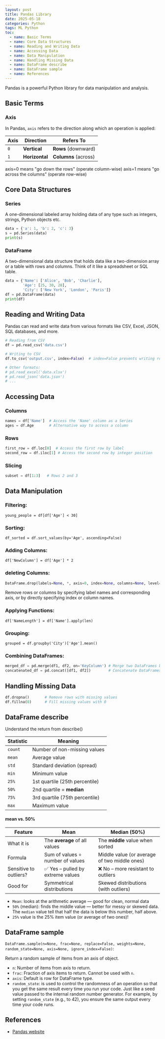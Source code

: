 ```yaml
---
layout: post
title: Pandas Library 
date: 2025-05-18
categories: Python
tags: ML Python
toc: 
  - name: Basic Terms
  - name: Core Data Structures
  - name: Reading and Writing Data
  - name: Accessing Data
  - name: Data Manipulation
  - name: Handling Missing Data
  - name: DataFrame describe
  - name: DataFrame sample
  - name: References
---
```


Pandas is a powerful Python library for data manipulation and analysis.

## Basic Terms

### Axis
In Pandas, `axis` refers to the direction along which an operation is applied:

| Axis | Direction      | Refers To            |
| ---- | -------------- | -------------------- |
| `0`  | **Vertical**   | **Rows** (downward)  |
| `1`  | **Horizontal** | **Columns** (across) |

axis=0 means "go down the rows" (operate column-wise)
axis=1 means "go across the columns" (operate row-wise)

## Core Data Structures

### Series
A one-dimensional labeled array holding data of any type such as integers, strings, Python objects etc.
```py
data = {'a': 1, 'b': 2, 'c': 3}
s = pd.Series(data)
print(s)
```

### DataFrame
A two-dimensional data structure that holds data like a two-dimension array or a table with rows and columns.
Think of it like a spreadsheet or SQL table.
```py
data = {'Name': ['Alice', 'Bob', 'Charlie'],
        'Age': [25, 30, 28],
        'City': ['New York', 'London', 'Paris']}
df = pd.DataFrame(data)
print(df)
```

## Reading and Writing Data

Pandas can read and write data from various formats like CSV, Excel, JSON, SQL databases, and more.
```py
# Reading from CSV
df = pd.read_csv('data.csv')

# Writing to CSV
df.to_csv('output.csv', index=False)  # index=False prevents writing row indices

# Other formats:
# pd.read_excel('data.xlsx')
# pd.read_json('data.json')
# ...
```

## Accessing Data

### Columns
```py
names = df['Name']  # Access the 'Name' column as a Series
ages = df.Age       # Alternative way to access a column
```

### Rows
```py
first_row = df.loc[0]  # Access the first row by label
second_row = df.iloc[1] # Access the second row by integer position
```

### Slicing
```py
subset = df[1:3]   # Rows 2 and 3
```

## Data Manipulation

### Filtering:
`young_people = df[df['Age'] < 30]`

### Sorting:
`df_sorted = df.sort_values(by='Age', ascending=False)`

### Adding Columns:
`df['NewColumn'] = df['Age'] * 2`

### deleting Columns:
```py
DataFrame.drop(labels=None, *, axis=0, index=None, columns=None, level=None, inplace=False, errors='raise')[source]
```
Remove rows or columns by specifying label names and corresponding axis, or by directly specifying index or column names. 

### Applying Functions:
`df['NameLength'] = df['Name'].apply(len)`

### Grouping:
`grouped = df.groupby('City')['Age'].mean()`

### Combining DataFrames:

```py
merged_df = pd.merge(df1, df2, on='KeyColumn') # Merge two DataFrames based on a common column
concatenated_df = pd.concat([df1, df2])        # Concatenate DataFrames
```

## Handling Missing Data
```py
df.dropna()       # Remove rows with missing values
df.fillna(0)      # Fill missing values with 0
```

## DataFrame describe

Understand the return from describe()

| Statistic | Meaning                        |
| --------- | ------------------------------ |
| `count`   | Number of non-missing values   |
| `mean`    | Average value                  |
| `std`     | Standard deviation (spread)    |
| `min`     | Minimum value                  |
| `25%`     | 1st quartile (25th percentile) |
| `50%`     | 2nd quartile = **median**      |
| `75%`     | 3rd quartile (75th percentile) |
| `max`     | Maximum value                  |

#### mean vs. 50%

| Feature                | **Mean**                         | **Median (50%)**                             |
| ---------------------- | -------------------------------- | -------------------------------------------- |
| What it is             | The **average** of all values    | The **middle** value when sorted             |
| Formula                | Sum of values ÷ number of values | Middle value (or average of two middle ones) |
| Sensitive to outliers? | ✅ Yes – pulled by extreme values | ❌ No – more resistant to outliers            |
| Good for               | Symmetrical distributions        | Skewed distributions (with outliers)         |


- `Mean`: looks at the arithmetic average — good for clean, normal data
- `50%` (median): finds the middle value — better for messy or skewed data. The `median` value tell that half the data is below this number, half above.
- `25%` value is the 25% item value (or average of two ones)!

## DataFrame sample

`DataFrame.sample(n=None, frac=None, replace=False, weights=None, random_state=None, axis=None, ignore_index=False)`: 

Return a random sample of items from an axis of object.
- `n`: Number of items from axis to return.
- `frac`: Fraction of axis items to return. Cannot be used with `n`.
- `axis`: Default is row for DataFrame type.
- `random_state`: is used to control the randomness of an operation so that you get the same result every time you run your code. Just like a seed value passed to the internal random number generator. For example, by setting `random_state` (e.g., to 42), you ensure the same output every time your code runs.


## References

- [Pandas website](https://pandas.pydata.org/docs)
